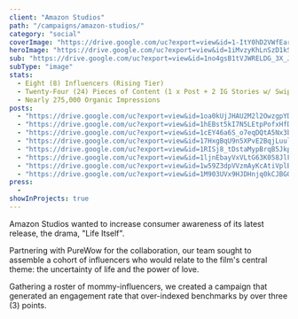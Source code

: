 ```yaml
---
client: "Amazon Studios"
path: "/campaigns/amazon-studios/"
category: "social"
coverImage: "https://drive.google.com/uc?export=view&id=1-ItY0hD2VWfEarWE-cCEkbXrSkY-Rwml"
heroImage: "https://drive.google.com/uc?export=view&id=1iMvzyKhLnSzD1kS7HoDcMkplsnWhCIMC"
sub: "https://drive.google.com/uc?export=view&id=1no4gsB1tVJWRELDG_3X_JdoGJ1RaOSrB"
subType: "image"
stats:
  - Eight (8) Influencers (Rising Tier)
  - Twenty-Four (24) Pieces of Content (1 x Post + 2 IG Stories w/ Swipe Up)
  - Nearly 275,000 Organic Impressions
posts:
  - "https://drive.google.com/uc?export=view&id=1oa0kUjJHAU2M2l2OwzgpYDRucmXVQkUa"
  - "https://drive.google.com/uc?export=view&id=1hEBst5kI7N5LEtpPofxHfDyzEM-1KLBi"
  - "https://drive.google.com/uc?export=view&id=1cEY46a6S_o7eqDQtA5Nx3bJ0y8iq9y9p"
  - "https://drive.google.com/uc?export=view&id=17HxgBqU9n5XPvE2BqjLuuloc8mwB3BSL"
  - "https://drive.google.com/uc?export=view&id=1RISj8_tDstaMypBrqB5JkpXcrD2ufTiC"
  - "https://drive.google.com/uc?export=view&id=1ljnEbayVxVLtG63K058JlF8TF2evuK0Q"
  - "https://drive.google.com/uc?export=view&id=1w59Z3dpVVzmAyKcAtiVplBblZKinHkS7"
  - "https://drive.google.com/uc?export=view&id=1M903UVx9HJDHnjq0kCJBGOHS28vx6jci"
press:
  -
showInProjects: true
---
```


Amazon Studios wanted to increase consumer awareness of its latest release, the drama, "Life Itself".

Partnering with PureWow for the collaboration, our team sought to assemble a cohort of influencers who would relate to the film's central theme: the uncertainty of life and the power of love.

Gathering a roster of mommy-influencers, we created a campaign that generated an engagement rate that over-indexed benchmarks by over three (3) points.
